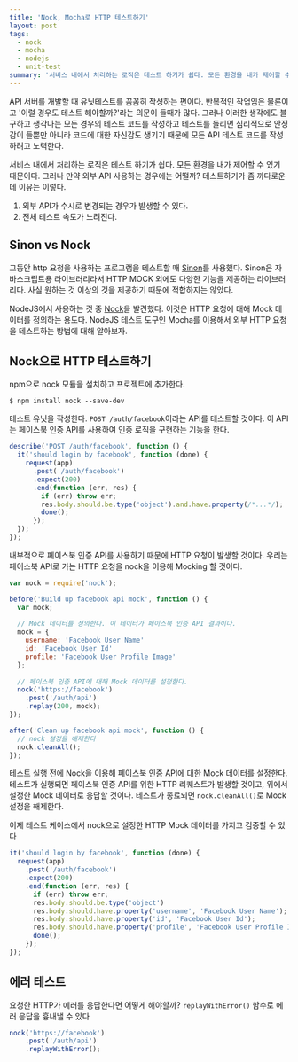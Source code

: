 ```yaml
---
title: 'Nock, Mocha로 HTTP 테스트하기'
layout: post
tags: 
  - nock 
  - mocha 
  - nodejs
  - unit-test
summary: '서비스 내에서 처리하는 로직은 테스트 하기가 쉽다. 모든 환경을 내가 제어할 수 있기 때문이다. 그러나 만약 외부 API 사용하는 경우에는 어떨까?' 
---
```


API 서버를 개발할 때 유닛테스트를 꼼꼼히 작성하는 편이다. 반복적인 작업임은 물론이고 '이럴 경우도 
테스트 해야할까?'라는 의문이 들때가 많다. 그러나 이러한 생각에도 불구하고 생각나는 모든 경우의 
테스트 코드를 작성하고 테스트를 돌리면 심리적으로 안정감이 들뿐만 아니라 코드에 대한 자신감도 생기기 때문에 
모든 API 테스트 코드를 작성하려고 노력한다.

서비스 내에서 처리하는 로직은 테스트 하기가 쉽다. 모든 환경을 내가 제어할 수 있기 때문이다. 
그러나 만약 외부 API 사용하는 경우에는 어떨까? 테스트하기가 좀 까다로운데 이유는 이렇다. 

1. 외부 API가 수시로 변경되는 경우가 발생할 수 있다. 
2. 전체 테스트 속도가 느려진다.


## Sinon vs Nock

그동안 http 요청을 사용하는 프로그램을 테스트할 때 [Sinon](http://sinonjs.org)를 사용했다. 
Sinon은 자바스크립트용 라이브러리라서 HTTP MOCK 외에도 다양한 기능을 제공하는 라이브러리다. 
사실 원하는 것 이상의 것을 제공하기 때문에 적합하지는 않았다. 

NodeJS에서 사용하는 것 중 [Nock](https://github.com/pgte/nock)을 발견했다. 
이것은 HTTP 요청에 대해 Mock 데이터를 정의하는 용도다. 
NodeJS 테스트 도구인 Mocha를 이용해서 외부 HTTP 요청을 테스트하는 방법에 대해 알아보자.


## Nock으로 HTTP 테스트하기  

npm으로 nock 모듈을 설치하고 프로젝트에 추가한다.

```
$ npm install nock --save-dev
```

테스트 유닛을 작성한다. `POST /auth/facebook`이라는 API를 테스트할 것이다. 
이 API는 페이스북 인증 API를 사용하여 인증 로직을 구현하는 기능을 한다. 

```javascript
describe('POST /auth/facebook', function () {
  it('should login by facebook', function (done) {
    request(app)
      .post('/auth/facebook')
      .expect(200)
      .end(function (err, res) {
        if (err) throw err;
        res.body.should.be.type('object').and.have.property(/*...*/);
        done();
      });
  });
});
```

내부적으로 페이스북 인증 API를 사용하기 때문에 HTTP 요청이 발생할 것이다. 
우리는 페이스북 API로 가는 HTTP 요청을 nock을 이용해 Mocking 할 것이다.  

```javascript
var nock = require('nock');

before('Build up facebook api mock', function () {
  var mock;
   
  // Mock 데이터를 정의한다. 이 데이터가 페이스북 인증 API 결과이다.
  mock = {
    username: 'Facebook User Name'
    id: 'Facebook User Id'
    profile: 'Facebook User Profile Image'
  };
   
  // 페이스북 인증 API에 대해 Mock 데이터를 설정한다.
  nock('https://facebook')
    .post('/auth/api')
    .replay(200, mock);
});

after('Clean up facebook api mock', function () {
  // nock 설정을 해제한다 
  nock.cleanAll();
});
```

테스트 실행 전에 Nock을 이용해 페이스북 인증 API에 대한 Mock 데이터를 설정한다.
테스트가 실행되면 페이스북 인증 API를 위한 HTTP 리퀘스트가 발생할 것이고, 위에서 설정한 
Mock 데이터로 응답할 것이다. 테스트가 종료되면 `nock.cleanAll()`로 Mock 설정을
해제한다. 

이제 테스트 케이스에서 nock으로 설정한 HTTP Mock 데이터를 가지고 검증할 수 있다
 
 
```javascript
it('should login by facebook', function (done) {
  request(app)
    .post('/auth/facebook')
    .expect(200)
    .end(function (err, res) {
      if (err) throw err;
      res.body.should.be.type('object')
      res.body.should.have.property('username', 'Facebook User Name');
      res.body.should.have.property('id', 'Facebook User Id');
      res.body.should.have.property('profile', 'Facebook User Profile Image');
      done();
    });
});
```


## 에러 테스트 
  
요청한 HTTP가 에러를 응답한다면 어떻게 해야할까? 
`replayWithError()` 함수로 에러 응답을 흉내낼 수 있다    
  
```javascript
nock('https://facebook')
    .post('/auth/api')
    .replayWithError();
```
